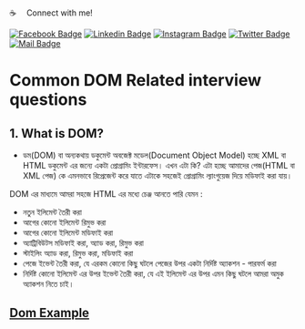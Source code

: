 :coffee: &emsp;Connect with me!

[![Facebook Badge](https://img.shields.io/badge/Facebook-1877F2?style=for-the-badge&logo=facebook&logoColor=white)](https://facebook.com/abnaeembsc) [![Linkedin Badge](https://img.shields.io/badge/LinkedIn-0077B5?style=for-the-badge&logo=linkedin&logoColor=white)](https://www.linkedin.com/in/developernaeem/) [![Instagram Badge](https://img.shields.io/badge/Instagram-E4405F?style=for-the-badge&logo=instagram&logoColor=white)](https://instagram.com/nwebpro) [![Twitter Badge](https://img.shields.io/badge/Twitter-1DA1F2?style=for-the-badge&logo=twitter&logoColor=white)](https://twitter.com/developernaeem) [![Mail Badge](https://img.shields.io/badge/Gmail-D14836?style=for-the-badge&logo=gmail&logoColor=white)](mailto:abnaeem.bsc@gmail.com)

# Common DOM Related interview questions

## 1. What is DOM?
- ডম(DOM) বা অন্যকথায় ডকুমেন্ট অবজেক্ট মডেল(Document Object Model) হচ্ছে XML বা HTML ডকুমেন্ট এর জন্যে একটা প্রোগ্রামিং ইন্টারফেস। এখন এটা কি? এটা হচ্ছে আমাদের পেজ(HTML বা XML পেজ) কে এমনভাবে রিপ্রেজেন্ট করে যাতে এটাকে সহজেই প্রোগ্রামিং ল্যাংগুয়েজ দিয়ে মডিফাই করা যায়।

DOM এর মাধ্যমে আমরা সহজে HTML এর মধ্যে চেঞ্জ আনতে পারি যেমন :
- নতুন ইলিমেন্ট তৈরী করা
- আগের কোনো ইলিমেন্ট রিমুভ করা
- আগের কোনো ইলিমেন্ট মডিফাই করা
- অ্যাট্রিবিউটস মডিফাই করা, অ্যাড করা, রিমুভ করা
- স্টাইলিং অ্যাড করা, রিমুভ করা, মডিফাই করা
- পেজে ইভেন্ট তৈরী করা, যে এরকম কোনো কিছু ঘটলে পেজের উপর একটা নির্দিষ্ট অ্যাকশন - পারফর্ম করা
- নির্দিষ্ট কোনো ইলিমেন্ট এর উপর ইভেন্ট তৈরী করা, যে এই ইলিমেন্ট এর উপর এমন কিছু ঘটলে আমরা অমুক অ্যাকশন নিতে চাই।

## [Dom Example](https://www.w3schools.com/js/js_htmldom_html.asp)